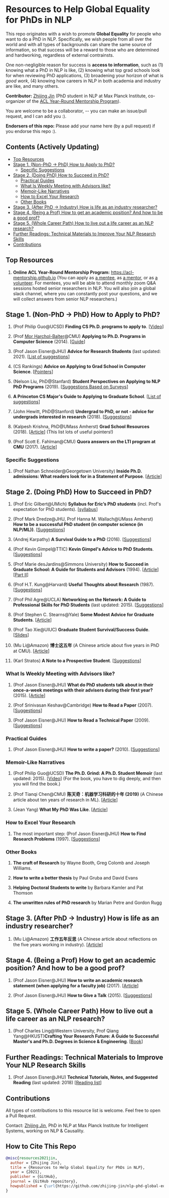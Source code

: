 # Resources to Help Global Equality for PhDs in NLP

This repo originates with a wish to promote **Global Equality** for people who want to do a PhD in NLP. Specifically, we wish people from all over the world and with all types of backgrounds can share the same source of information, 
so that success will be a reward to those who are determined and hardworking, regardless of external contrainsts.

One non-negligible reason for success is **access to information**, such as (1) knowing what a PhD in NLP is like, (2) knowing what top grad schools look for when reviewing PhD applications, (3) broadening your horizon of what is _good work_, (4) knowing how careers in NLP in both academia and industry are like, and many others.

**Contributor:** [Zhijing Jin](http://zhijing-jin.com) (PhD student in NLP at Max Planck Institute, co-organizer of the [ACL Year-Round Mentorship Program](https://acl-mentorship.github.io)).

You are welcome to be a collaborator, -- you can make an issue/pull request, and I can add you :).

**Endorsers of this repo:** Please add your name here (by a pull request) if you endorse this repo :).


## Contents (Actively Updating)

- [Top Resources](#top-resources)
- [Stage 1. (Non-PhD -> PhD) How to Apply to PhD?](#stage-1-non-phd---phd-how-to-apply-to-phd)
  - [Specific Suggestions](#specific-suggestions)
- [Stage 2. (Doing PhD) How to Succeed in PhD?](#stage-2-doing-phd-how-to-succeed-in-phd)
  - [Practical Guides](#practical-guides)
  - [What Is Weekly Meeting with Advisors like?](#What-Is-Weekly-Meeting-with-Advisors-like?)
  - [Memoir-Like Narratives](#memoir-like-narratives)
  - [How to Excel Your Research](#how-to-excel-your-research)
  - [Other Books](#Other-Books)
- [Stage 3. (After PhD -> Industry) How is life as an industry researcher?](#stage-3-after-phd---industry-how-is-life-as-an-industry-researcher)
- [Stage 4. (Being a Prof) How to get an academic position? And how to be a good prof?](#)
- [Stage 5. (Whole Career Path) How to live out a life career as an NLP research?](#stage-5-whole-career-path-how-to-live-out-a-life-career-as-an-nlp-research)
- [Further Readings: Technical Materials to Improve Your NLP Research Skills](#further-readings-technical-materials-to-improve-your-nlp-research-skills)
- [Contributions](#contributions)

## Top Resources

1. **Online ACL Year-Round Mentorship Program:** https://acl-mentorship.github.io
   (You can apply as [a mentee](https://forms.office.com/Pages/ResponsePage.aspx?id=9028kaqAQ0OMdrEjlJf7WZ58B5OxkFZCgz9OB5zwLz5URUo4UlpNVTBBMkdPSlBVUTgyMzlRRk5BVy4u), as [a mentor](https://forms.gle/xsdFDCKUuDrBvc4Y6), or as [a volunteer](https://forms.gle/msPFHiL9QKw3fCR8A). For mentees, you will be able to attend monthly zoom Q&A sessions hosted senior researchers in NLP. You will also join a global slack channel, where you can constantly post your questions, and we will collect answers from senior NLP researchers.)

## Stage 1. (Non-PhD -> PhD) How to Apply to PhD?

1. (Prof Philip Guo@UCSD) **Finding CS Ph.D. programs to apply to**. [[Video](https://www.youtube.com/watch?v=hOSl3xPmHiQ&t=1s)]
2. (Prof [Mor Harchol-Balter](http://www.cs.cmu.edu/~harchol/)@CMU) **Applying to Ph.D. Programs in Computer Science** (2014). [[Guide](https://www.cs.cmu.edu/~harchol/gradschooltalk.pdf)]

3. (Prof Jason Eisner@JHU) **Advice for Research Students** (last updated: 2021). [[List of suggestions](https://www.cs.jhu.edu/~jason/advice/)]

4. (CS Rankings) **Advice on Applying to Grad School in Computer Science**. [[Pointers](http://csrankings.org/advice.html)]

5. (Nelson Liu, PhD@Stanfard) **Student Perspectives on Applying to NLP PhD Programs** (2019). [[Suggestions Based on Surveys](https://blog.nelsonliu.me/2019/10/24/student-perspectives-on-applying-to-nlp-phd-programs/)]

6. **A Princeton CS Major's Guide to Applying to Graduate School**. [[List of suggestions](https://www.cs.princeton.edu/academics/ugradpgm/gsg)]

7. (John Hewitt, PhD@Stanford) **Undergrad to PhD, or not - advice for undergrads interested in research** (2018). [[Suggestions](https://nlp.stanford.edu//~johnhew//undergrad-researchers.html)]

8. (Kalpesh Krishna, PhD@UMass Amherst) **Grad School Resources** (2018). [[Article](https://martiansideofthemoon.github.io/2018/05/29/grad-resources.html)] (This list lots of useful pointers!)

9. (Prof Scott E. Fahlman@CMU) **Quora answers on the LTI program at CMU** (2017). [[Article](https://www.quora.com/What-does-the-admissions-committee-process-for-graduate-school-look-like-Do-you-sit-in-a-room-and-all-discuss-the-same-candidate-at-the-same-time-or-is-it-more-of-an-individual-process-with-opinions-aggregated-at-the-end)]

### Specific Suggestions

1. (Prof Nathan Schneider@Georgetown University) **Inside Ph.D. admissions: What readers look for in a Statement of Purpose**. [[Article](https://nschneid.medium.com/inside-ph-d-admissions-what-readers-look-for-in-a-statement-of-purpose-3db4e6081f80)]


## Stage 2. (Doing PhD) How to Succeed in PhD?

1. (Prof Eric Gilbert@UMich) **Syllabus for Eric’s PhD students** (incl. Prof's expectation for PhD students). [[syllabus](https://docs.google.com/document/d/11D3kHElzS2HQxTwPqcaTnU5HCJ8WGE5brTXI4KLf4dM)]

2. (Prof Mark Dredze@JHU, Prof Hanna M. Wallach@UMass Amherst) **How to be a successful PhD student (in computer science (in NLP/ML))**. [[Suggestions](https://people.cs.umass.edu/~wallach/how_to_be_a_successful_phd_student.pdf)]

3. (Andrej Karpathy) **A Survival Guide to a PhD** (2016). [[Suggestions](http://karpathy.github.io/2016/09/07/phd/)]

4. (Prof Kevin Gimpel@TTIC) **Kevin Gimpel's Advice to PhD Students**. [[Suggestions](https://home.ttic.edu/~kgimpel/etc/phd-advice.pdf)]

5. (Prof Marie desJardins@Simmons University) **How to Succeed in Graduate School: A Guide for Students and Advisors** (1994). [[Article](https://www.eng.auburn.edu/~troppel/Advice_for_Grad_Students.pdf)] [[Part II](https://www.cs.princeton.edu/~jrex/teaching/spring2005/fft/acm_gradschool2.htm)]

6. (Prof H.T. Kung@Harvard) **Useful Thoughts about Research** (1987). [[Suggestions](https://www.eecs.harvard.edu/htk/phdadvice/)]

7. (Prof Phil Agre@UCLA) **Networking on the Network: A Guide to Professional Skills for PhD Students** (last updated: 2015). [[Suggestions](https://web.archive.org/web/20070127110038/http://polaris.gseis.ucla.edu:80/pagre/network.html)]

8. (Prof Stephen C. Stearns@Yale) **Some Modest Advice for Graduate Students**. [[Article](https://stearnslab.yale.edu/modest-advice)]

9. (Prof Tao Xie@UIUC) **Graduate Student Survival/Success Guide**. [[Slides](http://taoxie.cs.illinois.edu/advice/gradstudentsurvival.pdf)]
10. (Mu Li@Amazon) **博士这五年** (A Chinese article about five years in PhD at CMU). [[Article](https://zhuanlan.zhihu.com/p/25099638)]

11. (Karl Stratos) **A Note to a Prospective Student**. [[Suggestions](http://karlstratos.com/#student)]
### What Is Weekly Meeting with Advisors like?

1. (Prof Jason Eisner@JHU) **What do PhD students talk about in their once-a-week meetings with their advisers during their first year?** (2015). [[Article](https://www.quora.com/What-do-PhD-students-talk-about-in-their-once-a-week-meetings-with-their-advisers-during-their-first-year/answer/Jason-Eisner?share=1)]

1. (Prof Srinivasan Keshav@Cambridge) **How to Read a Paper** (2007). [[Suggestions](https://web.stanford.edu/class/ee384m/Handouts/HowtoReadPaper.pdf)]

1. (Prof Jason Eisner@JHU) **How to Read a Technical Paper** (2009). [[Suggestions](https://www.cs.jhu.edu/~jason/advice/how-to-read-a-paper.html)]
### Practical Guides
1. (Prof Jason Eisner@JHU) **How to write a paper?** (2010). [[Suggestions](https://www.cs.jhu.edu/~jason/advice/write-the-paper-first.html)]

### Memoir-Like Narratives

1. (Prof Philip Guo@UCSD) **The Ph.D. Grind: A Ph.D. Student Memoir** (last updated: 2015). [[Video](https://www.youtube.com/watch?v=zHp2rxR2LTc)] (For the book, you have to dig deeply, and then you will find the book.) 

2. (Prof Tianqi Chen@CMU) **陈天奇：机器学习科研的十年 (2019)** (A Chinese article about ten years of research in ML). [[Article](https://zhuanlan.zhihu.com/p/74249758)]

3. (Jean Yang) **What My PhD Was Like**. [[Article](https://jxyzabc.blogspot.com/2016/02/my-phd-abridged.html)]

### How to Excel Your Research

1. The most important step: (Prof Jason Eisner@JHU) **How to Find Research Problems** (1997). [[Suggestions](https://www.cs.jhu.edu/~jason/advice/how-to-find-research-problems.html)]

### Other Books
1. **The craft of Research** by Wayne Booth, Greg Colomb and Joseph Williams.

2. **How to write a better thesis** by Paul Gruba and David Evans

3. **Helping Doctoral Students to write** by Barbara Kamler and Pat Thomson

4. **The unwritten rules of PhD research** by Marian Petre and Gordon Rugg

## Stage 3. (After PhD -> Industry) How is life as an industry researcher?

1. (Mu Li@Amazon) **工作五年反思** (A Chinese article about reflections on the five years working in industry). [[Article](https://zhuanlan.zhihu.com/p/374777591)]

## Stage 4. (Being a Prof) How to get an academic position? And how to be a good prof?
1. (Prof Jason Eisner@JHU) **How to write an academic research statement (when applying for a faculty job)** (2017). [[Article](https://www.quora.com/Assuming-that-Ph-D-students-decide-to-apply-for-faculty-positions-how-much-should-their-research-proposal-differ-from-their-Ph-D-research/answer/Jason-Eisner?share=1)]

1. (Prof Jason Eisner@JHU) **How to Give a Talk** (2015). [[Suggestions](https://www.cs.jhu.edu/~jason/advice/how-to-give-a-talk.html)]

## Stage 5. (Whole Career Path) How to live out a life career as an NLP research?

1. (Prof Charles Ling@Western University, Prof Qiang Yang@HKUST)**Crafting Your Research Future: A Guide to Successful Master's and Ph.D. Degrees in Science & Engineering**. [[Book](https://www.morganclaypool.com/doi/abs/10.2200/S00412ED1V01Y201203ENG018)]

## Further Readings: Technical Materials to Improve Your NLP Research Skills

1. (Prof Jason Eisner@JHU) **Technical Tutorials, Notes, and Suggested Reading** (last updated: 2018) [[Reading list](https://www.cs.jhu.edu/~jason/tutorials/)]

## Contributions

All types of contributions to this resource list is welcome. Feel free to open a Pull Request.

Contact: [Zhijing Jin](zhijing-jin.com), PhD in NLP at Max Planck Institute for Intelligent Systems, working on NLP & Causality.

## How to Cite This Repo

```bibtex
@misc{resources2021jin,
  author = {Zhijing Jin},
  title = {Resources to Help Global Equality for PhDs in NLP},
  year = {2021},
  publisher = {GitHub},
  journal = {GitHub repository},
  howpublished = {\url{https://github.com/zhijing-jin/nlp-phd-global-equality}}
}
```
